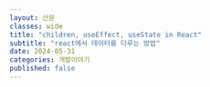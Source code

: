 ```yaml
---
layout: 산문
classes: wide
title: "children, useEffect, useState in React"
subtitle: "react에서 데이터를 다루는 방법"
date: 2024-05-31
categories: 개발이야기
published: false
---
```

